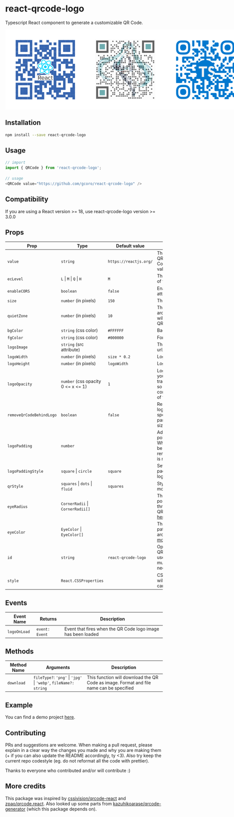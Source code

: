 # react-qrcode-logo

Typescript React component to generate a customizable QR Code.

<div style="display: flex; flex-direction: row;">
 <img src="res/qrcode-react.png" height="256" width="256">
 <img src="res/qrcode-mikuv3.png" height="256" width="256">
 <img src="res/qrcode-ts-fluid.png" height="256" width="256">
</div>

## Installation

```bash
npm install --save react-qrcode-logo
```

## Usage

```javascript
// import
import { QRCode } from 'react-qrcode-logo';

// usage
<QRCode value="https://github.com/gcoro/react-qrcode-logo" />

```

## Compatibility

If you are using a React version >= 18, use react-qrcode-logo version >= 3.0.0

## Props

| Prop                     | Type                                | Default value       | Description                                                                                                                      |
|--------------------------|-------------------------------------| --------------------|----------------------------------------------------------------------------------------------------------------------------------|
| `value`                  | `string`                            | `https://reactjs.org/` | The value encoded in the QR Code. When the QR Code is decoded, this value will be returned                                         |
| `ecLevel`                | `L` &#124; `M` &#124; `Q` &#124; `H` |   `M`              | The error correction level of the QR Code                                                                                          |
| `enableCORS`             | `boolean`                           |   `false`           | Enable crossorigin attribute                                                                                                       |
| `size`                   | `number` (in pixels)                |   `150`             | The size of the QR Code                                                                                                            |
| `quietZone`              | `number` (in pixels)                |   `10`              | The size of the quiet zone around the QR Code. This will have the same color as QR Code bgColor                                    |
| `bgColor`                | `string` (css color)                | `#FFFFFF`           | Background color                                                                                                                   |
| `fgColor`                | `string` (css color)                | `#000000`           | Foreground color                                                                                                                   |
| `logoImage`              | `string` (src attribute)            |                     | The logo image. It can be a url/path or a base64 value                                                                             |
| `logoWidth`              | `number` (in pixels)                | `size * 0.2`        | Logo image width                                                                                                                   |
| `logoHeight`             | `number` (in pixels)                | `logoWidth`                  | Logo image height                                                                                                                  |
| `logoOpacity`            | `number` (css opacity 0 <= x <= 1)  | `1`                 | Logo opacity. This allows you to modify the transparency of your logo, so that it won't compromise the readability of the QR Code  |
| `removeQrCodeBehindLogo` | `boolean`                           |   `false`           | Removes points behind the logo. If no logoPadding is specified, the removed part will have the same size as the logo                                                    |
| `logoPadding`            | `number`                            |                     | Adds a border with no points around the logo. When > 0, the padding will be visible even if the prop removeQrCodeBehindLogo is not set to true                                                    |
| `logoPaddingStyle`            | `square` &#124; `circle`        | `square`     | Sets the shape of the padding area around the logo                                                     |
| `qrStyle`                | `squares` &#124; `dots` &#124; `fluid`            | `squares`  | Style of the QR Code modules                                                                                                       |
| `eyeRadius`              | `CornerRadii` &#124; `CornerRadii[]` |  | The corner radius for the positional patterns (the three "eyes" around the QR code). [See more details here](res/eyeRadius_doc.md) |
| `eyeColor`               | `EyeColor` &#124; `EyeColor[]`      |  | The color for the positional patterns (the three "eyes" around the QR code). [See more details here](res/eyeColor_doc.md)          |
| `id`                     | `string`                            | `react-qrcode-logo` | Optional custom id for the QRCode canvas. You can use this prop if you have multiple QRCodes and need to differentiate them        |
| `style`       | `React.CSSProperties` |  | CSS style properties that will be applied to the canvas component |

## Events

| Event Name                     | Returns                                | Description                                                                                                                      |
|--------------------------|-------------------------------------| ----------------------------------------------------------------------------------------------------------------------------------|
| `logoOnLoad`                    | `event: Event`                            | Event that fires when the QR Code logo image has been loaded                                         |

## Methods

| Method Name                     | Arguments                                | Description                                                                                                                      |
|--------------------------|-------------------------------------| ----------------------------------------------------------------------------------------------------------------------------------|
| `download`                  | `fileType?`: `'png'` &#124; `'jpg'` &#124; `'webp'`, `fileName?: string`                            | This function will download the QR Code as image. Format and file name can be specified                                         |

## Example

You can find a demo project [here](https://github.com/gcoro/QRCodeCustomizer).

## Contributing

PRs and suggestions are welcome.
When making a pull request, please explain in a clear way the changes you made and why you are making them (+ if you can also update the README accordingly, ty <3).
Also try keep the current repo codestyle (eg. do not reformat all the code with prettier).

Thanks to everyone who contributed and/or will contribute :)

## More credits

This package was inspired by [cssivision/qrcode-react](https://github.com/cssivision/qrcode-react) and [zpao/qrcode.react](https://github.com/zpao/qrcode.react). Also looked up some parts from [kazuhikoarase/qrcode-generator](https://github.com/kazuhikoarase/qrcode-generator) (which this package depends on).

